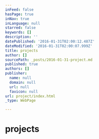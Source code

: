 ```yaml
---
inFeed: false
hasPage: true
inNav: true
inLanguage: null
starred: false
keywords: []
description: ''
datePublished: '2016-01-31T02:00:12.487Z'
dateModified: '2016-01-31T02:00:07.999Z'
title: projects
author: []
sourcePath: _posts/2016-01-31-project.md
published: true
authors: []
publisher:
  name: null
  domain: null
  url: null
  favicon: null
url: project/index.html
_type: WebPage

---
```

# projects